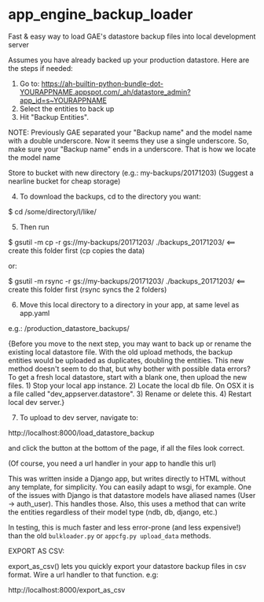 # app_engine_backup_loader
Fast &amp; easy way to load GAE's datastore backup files into local development server

Assumes you have already backed up your production datastore.  Here are the steps if needed:

1) Go to: https://ah-builtin-python-bundle-dot-YOURAPPNAME.appspot.com/_ah/datastore_admin?app_id=s~YOURAPPNAME
2) Select the entities to back up
3) Hit "Backup Entities".  

NOTE: Previously GAE separated your "Backup name" and the model name  with a double underscore.  Now it seems they use a single underscore.  So, make sure your "Backup name" ends in a underscore. That is how we locate the model name

Store to bucket with new directory (e.g.: my-backups/20171203) (Suggest a nearline bucket for cheap storage)

4) To download the backups, cd to the directory you want: 

$ cd /some/directory/I/like/

5) Then run  

$ gsutil -m cp -r gs://my-backups/20171203/ ./backups_20171203/ <== create this folder first (cp copies the data)

or:

$ gsutil  -m rsync -r gs://my-backups/20171203/ ./backups_20171203/ <== create this folder first (rsync syncs the 2 folders)

6) Move this local directory to a directory in your app, at same level as app.yaml

e.g.: /production_datastore_backups/

{Before you move to the next step, you may want to back up or rename the existing local datastore file.  With the old upload methods, the backup entities would be uploaded as duplicates, doubling the entities.  This new method doesn't seem to do that, but why bother with possible data errors?  To get a fresh local datastore, start with a blank one, then upload the new files. 1) Stop your local app instance. 2) Locate the local db file.  On OSX it is a file called "dev_appserver.datastore". 3) Rename or delete this. 4) Restart local dev server.}

7) To upload to dev server, navigate to:

http://localhost:8000/load_datastore_backup

and click the button at the bottom of the page, if all the files look correct.

(Of course, you need a url handler in your app to handle this url)

This was written inside a Django app, but writes directly to HTML without any template, for simplicity.  You can easily adapt to wsgi, for example.  One of the issues with Django is that datastore models have aliased names (User -> auth_user).  This handles those.  Also, this uses a method that can write the entities regardless of their model type (ndb, db, django, etc.)

In testing, this is much faster and less error-prone (and less expensive!) than the old `bulkloader.py` or `appcfg.py upload_data` methods.


EXPORT AS CSV:

export_as_csv() lets you quickly export your datastore backup files in csv format.  Wire a url handler to that function.  e.g:

http://localhost:8000/export_as_csv

